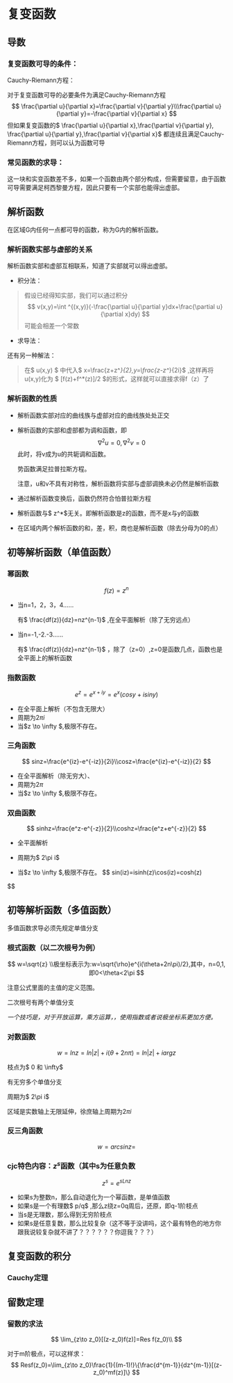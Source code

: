 # 复变函数

## 导数

### 复变函数可导的条件：

Cauchy-Riemann方程：

对于复变函数可导的必要条件为满足Cauchy-Riemann方程
$$
\frac{\partial u}{\partial x}=\frac{\partial v}{\partial y}\\\frac{\partial u}{\partial y}=-\frac{\partial v}{\partial x}
$$
但如果复变函数的$ \frac{\partial u}{\partial x},\frac{\partial v}{\partial y},
\frac{\partial u}{\partial y},\frac{\partial v}{\partial x}$ 都连续且满足Cauchy-Riemann方程，则可以认为函数可导

### 常见函数的求导：

这一块和实变函数差不多，如果一个函数由两个部分构成，但需要留意，由于函数可导需要满足柯西黎曼方程，因此只要有一个实部也能得出虚部。

## 解析函数

在区域G内任何一点都可导的函数，称为G内的解析函数。

### 解析函数实部与虚部的关系

解析函数实部和虚部互相联系，知道了实部就可以得出虚部。

+ 积分法：

> 假设已经得知实部，我们可以通过积分
> $$
> v(x,y)=\int ^{(x,y)}(-\frac{\partial u}{\partial y}dx+\frac{\partial u}{\partial x}dy)
> $$
> 可能会相差一个常数

+ 求导法：

> 

还有另一种解法：

> 在$ u(x,y) $ 中代入$ x=\frac{z+z^*}{2},y=\frac{z-z^*}{2i}$ ,这样再将u(x,y)化为 $ [f(z)+f^*(z)]/2 $的形式，这样就可以直接求得f（z）了

### 解析函数的性质

- 解析函数实部对应的曲线族与虚部对应的曲线族处处正交

- 解析函数的实部和虚部都为调和函数，即
  $$
  \nabla^2 u=0,\nabla^2 v=0
  $$
  此时，将v成为u的共轭调和函数。

  势函数满足拉普拉斯方程。

  注意，u和v不具有对称性，解析函数将实部与虚部调换未必仍然是解析函数

- 通过解析函数变换后，函数仍然符合怕普拉斯方程

- 解析函数与$ z^*$无关。即解析函数是z的函数，而不是x与y的函数

- 在区域内两个解析函数的和，差，积，商也是解析函数（除去分母为0的点）

## 初等解析函数（单值函数）

### 幂函数

$$
f(z)=z^n
$$



+ 当n=1，2，3，4……

  有$ \frac{df(z)}{dz}=nz^{n-1}$ ,在全平面解析（除了无穷远点）

+ 当n=-1,-2.-3……

  有$ \frac{df(z)}{dz}=nz^{n-1}$ ，除了（z=0）,z=0是函数几点，函数也是全平面上的解析函数

### 指数函数

$$
e^z=e^{x+iy}=e^x(cosy+isiny)
$$

+ 在全平面上解析（不包含无限大）
+ 周期为$2\pi i$ 
+ 当$z \to \infty $,极限不存在。

### 三角函数

$$
sinz=\frac{e^{iz}-e^{-iz}}{2i}\\cosz=\frac{e^{iz}-e^{-iz}}{2}
$$

+ 在全平面解析（除无穷大）、
+ 周期为$2 \pi$ 
+ 当$z \to \infty $,极限不存在。

### 双曲函数

$$
sinhz=\frac{e^z-e^{-z}}{2}\\coshz=\frac{e^z+e^{-z}}{2}
$$

+ 全平面解析

+ 周期为$ 2\pi i$

+ 当$z \to \infty $,极限不存在。
$$
  sin(iz)=isinh(z)\\cos(iz)=cosh(z)
  
$$
## 初等解析函数（多值函数）

多值函数求导必须先规定单值分支

### 根式函数（以二次根号为例）

$$
w=\sqrt{z}
\\极坐标表示为:w=\sqrt{\rho}e^{i(\theta+2n\pi)/2},其中，n=0,1,即0<\theta<2\pi
$$

注意公式里面的主值的定义范围。

二次根号有两个单值分支

*一个技巧是，对于开放运算，乘方运算，，使用指数或者说极坐标系更加方便。*

### 对数函数

$$
w=lnz=ln|z|+i(\theta+2n\pi)=ln|z|+iargz
$$

枝点为$ 0 和 \infty$

有无穷多个单值分支

周期为$ 2\pi i$ 

区域是实数轴上无限延伸，徐庶轴上周期为$2\pi i$ 

### 反三角函数

$$
w=arcsinz=
$$

### cjc特色内容：$z^s$函数（其中s为任意负数

$$
z^s=e^{sLnz}
$$

+ 如果s为整数n，那么自动退化为一个幂函数，是单值函数
+ 如果s是一个有理数$ p/q$ ,那么z绕z=0q周后，还原，即q-1阶枝点
+ 当s是无理数，那么得到无穷阶枝点
+ 如果s是任意复数，那么比较复杂（这不等于没讲吗，这个最有特色的地方你跟我说较复杂就不讲了？？？？？？你逗我？？？）







## 复变函数的积分

### Cauchy定理



## 留数定理

### 留数的求法

$$
\lim_{z\to z_0}[(z-z_0)f(z)]=Res f(z_0)\\
$$

对于m阶极点，可以这样求：
$$
Resf(z_0)=\lim_{z\to z_0}\frac{1}{(m-1)!}\{\frac{d^{m-1}}{dz^{m-1}}[(z-z_0)^mf(z)]\}
$$


